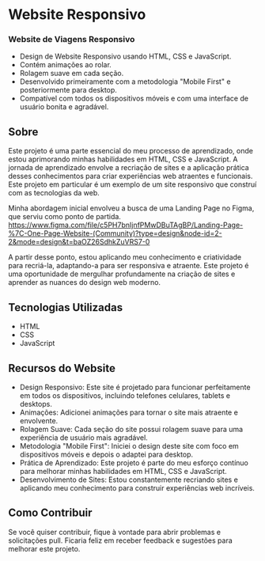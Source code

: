 
# Website Responsivo

### Website de Viagens Responsivo

- Design de Website Responsivo usando HTML, CSS e JavaScript.
- Contém animações ao rolar.
- Rolagem suave em cada seção.
- Desenvolvido primeiramente com a metodologia "Mobile First" e posteriormente para desktop.
- Compatível com todos os dispositivos móveis e com uma interface de usuário bonita e agradável.

## Sobre

Este projeto é uma parte essencial do meu processo de aprendizado, onde estou aprimorando minhas habilidades em HTML, CSS e JavaScript. A jornada de aprendizado envolve a recriação de sites e a aplicação prática desses conhecimentos para criar experiências web atraentes e funcionais. Este projeto em particular é um exemplo de um site responsivo que construí com as tecnologias da web.

Minha abordagem inicial envolveu a busca de uma Landing Page no Figma, que serviu como ponto de partida.
https://www.figma.com/file/c5PH7bnIjnfPMwDBuTAgBP/Landing-Page-%7C-One-Page-Website-(Community)?type=design&node-id=2-2&mode=design&t=baOZ26SdhkZuVRS7-0

A partir desse ponto, estou aplicando meu conhecimento e criatividade para recriá-la, adaptando-a para ser responsiva e atraente. Este projeto é uma oportunidade de mergulhar profundamente na criação de sites e aprender as nuances do design web moderno.


## Tecnologias Utilizadas

- HTML
- CSS
- JavaScript

## Recursos do Website

- Design Responsivo: Este site é projetado para funcionar perfeitamente em todos os dispositivos, incluindo telefones celulares, tablets e desktops.
- Animações: Adicionei animações para tornar o site mais atraente e envolvente.
- Rolagem Suave: Cada seção do site possui rolagem suave para uma experiência de usuário mais agradável.
- Metodologia "Mobile First": Iniciei o design deste site com foco em dispositivos móveis e depois o adaptei para desktop.
- Prática de Aprendizado: Este projeto é parte do meu esforço contínuo para melhorar minhas habilidades em HTML, CSS e JavaScript.
- Desenvolvimento de Sites: Estou constantemente recriando sites e aplicando meu conhecimento para construir experiências web incríveis.

## Como Contribuir

Se você quiser contribuir, fique à vontade para abrir problemas e solicitações pull. Ficaria feliz em receber feedback e sugestões para melhorar este projeto.


